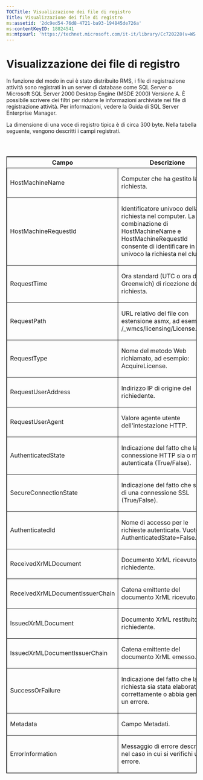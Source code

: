 ```yaml
---
TOCTitle: Visualizzazione dei file di registro
Title: Visualizzazione dei file di registro
ms:assetid: '2dc9ed54-76d8-4721-ba93-194845de726a'
ms:contentKeyID: 18824541
ms:mtpsurl: 'https://technet.microsoft.com/it-it/library/Cc720228(v=WS.10)'
---
```


Visualizzazione dei file di registro
====================================

In funzione del modo in cui è stato distribuito RMS, i file di registrazione attività sono registrati in un server di database come SQL Server o Microsoft SQL Server 2000 Desktop Engine (MSDE 2000) Versione A. È possibile scrivere dei filtri per ridurre le informazioni archiviate nei file di registrazione attività. Per informazioni, vedere la Guida di SQL Server Enterprise Manager.

La dimensione di una voce di registro tipica è di circa 300 byte. Nella tabella seguente, vengono descritti i campi registrati.

###  

<p> </p>
<table style="border:1px solid black;">
<colgroup>
<col width="50%" />
<col width="50%" />
</colgroup>
<thead>
<tr class="header">
<th>Campo</th>
<th>Descrizione</th>
</tr>
</thead>
<tbody>
<tr class="odd">
<td style="border:1px solid black;"><p>HostMachineName</p></td>
<td style="border:1px solid black;"><p>Computer che ha gestito la richiesta.</p></td>
</tr>  
<tr class="even">
<td style="border:1px solid black;"><p>HostMachineRequestId</p></td>
<td style="border:1px solid black;"><p>Identificatore univoco della richiesta nel computer. La combinazione di HostMachineName e HostMachineRequestId consente di identificare in modo univoco la richiesta nel cluster.</p></td>
</tr>  
<tr class="odd">
<td style="border:1px solid black;"><p>RequestTime</p></td>
<td style="border:1px solid black;"><p>Ora standard (UTC o ora di Greenwich) di ricezione della richiesta.</p></td>
</tr>  
<tr class="even">
<td style="border:1px solid black;"><p>RequestPath</p></td>
<td style="border:1px solid black;"><p>URL relativo del file con estensione asmx, ad esempio: /_wmcs/licensing/License.asmx.</p></td>
</tr>  
<tr class="odd">
<td style="border:1px solid black;"><p>RequestType</p></td>
<td style="border:1px solid black;"><p>Nome del metodo Web richiamato, ad esempio: AcquireLicense.</p></td>
</tr>  
<tr class="even">
<td style="border:1px solid black;"><p>RequestUserAddress</p></td>
<td style="border:1px solid black;"><p>Indirizzo IP di origine del richiedente.</p></td>
</tr>  
<tr class="odd">
<td style="border:1px solid black;"><p>RequestUserAgent</p></td>
<td style="border:1px solid black;"><p>Valore agente utente dell'intestazione HTTP.</p></td>
</tr>  
<tr class="even">
<td style="border:1px solid black;"><p>AuthenticatedState</p></td>
<td style="border:1px solid black;"><p>Indicazione del fatto che la connessione HTTP sia o meno autenticata (True/False).</p></td>
</tr>  
<tr class="odd">
<td style="border:1px solid black;"><p>SecureConnectionState</p></td>
<td style="border:1px solid black;"><p>Indicazione del fatto che si tratti di una connessione SSL (True/False).</p></td>
</tr>  
<tr class="even">
<td style="border:1px solid black;"><p>AuthenticatedId</p></td>
<td style="border:1px solid black;"><p>Nome di accesso per le richieste autenticate. Vuoto se AuthenticatedState=False.</p></td>
</tr>  
<tr class="odd">
<td style="border:1px solid black;"><p>ReceivedXrMLDocument</p></td>
<td style="border:1px solid black;"><p>Documento XrML ricevuto dal richiedente.</p></td>
</tr>  
<tr class="even">
<td style="border:1px solid black;"><p>ReceivedXrMLDocumentIssuerChain</p></td>
<td style="border:1px solid black;"><p>Catena emittente del documento XrML ricevuto.</p></td>
</tr>  
<tr class="odd">
<td style="border:1px solid black;"><p>IssuedXrMLDocument</p></td>
<td style="border:1px solid black;"><p>Documento XrML restituito al richiedente.</p></td>
</tr>  
<tr class="even">
<td style="border:1px solid black;"><p>IssuedXrMLDocumentIssuerChain</p></td>
<td style="border:1px solid black;"><p>Catena emittente del documento XrML emesso.</p></td>
</tr>  
<tr class="odd">
<td style="border:1px solid black;"><p>SuccessOrFailure</p></td>
<td style="border:1px solid black;"><p>Indicazione del fatto che la richiesta sia stata elaborata correttamente o abbia generato un errore.</p></td>
</tr>  
<tr class="even">
<td style="border:1px solid black;"><p>Metadata</p></td>
<td style="border:1px solid black;"><p>Campo Metadati.</p></td>
</tr>  
<tr class="odd">
<td style="border:1px solid black;"><p>ErrorInformation</p></td>
<td style="border:1px solid black;"><p>Messaggio di errore descrittivo, nel caso in cui si verifichi un errore.</p></td>
</tr>  
</tbody>  
</table>

